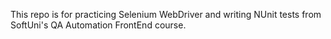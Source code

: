 Тhis repo is for practicing Selenium WebDriver and writing NUnit tests from SoftUni's QA Automation FrontEnd course.
